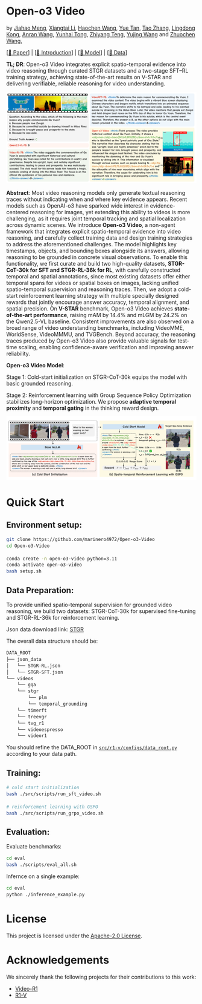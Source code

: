 # Open-o3 Video

by
[Jiahao Meng](https://marinero4972.github.io/),
[Xiangtai Li](https://lxtgh.github.io/),
[Haochen Wang](https://haochen-wang409.github.io), 
[Yue Tan](https://tangent0308.github.io/),
[Tao Zhang](https://zhang-tao-whu.github.io/),
[Lingdong Kong](https://scholar.google.com/citations?user=-j1j7TkAAAAJ&hl=zh-CN),
[Anran Wang](https://sites.google.com/view/anranwang/home),
[Yunhai Tong](https://scholar.google.com/citations?user=T4gqdPkAAAAJ),
[Zhiyang Teng](https://scholar.google.com/citations?user=9wOJrf8AAAAJ&hl=zh-CN),
[Yujing Wang](https://scholar.google.com/citations?user=YgL4rywAAAAJ&hl=zh-CN&oi=ao)
and
[Zhuochen Wang](https://scholar.google.com/citations?hl=en&user=RDvwXDsAAAAJ),


[[📖 Paper](https://arxiv.org/abs/2510.XXXXX)] | [[🎥 Introduction](https://youtu.be/gymaTVRy0JY)] | [[🤗 Model](https://huggingface.co/marinero4972/Open-o3-Video/tree/main)] | [[🤗 Data](https://huggingface.co/datasets/marinero4972/Open-o3-Video/tree/main)]


**TL; DR**: Open-o3 Video integrates explicit spatio-temporal evidence into video reasoning through curated STGR datasets and a two-stage SFT–RL training strategy, achieving state-of-the-art results on V-STAR and delivering verifiable, reliable reasoning for video understanding.

![](./assets/teaser.png)

**Abstract**: Most video reasoning models only generate textual reasoning traces without indicating when and where key evidence appears. Recent models such as OpenAI-o3 have sparked wide interest in evidence-centered reasoning for images, yet extending this ability to videos is more challenging, as it requires joint temporal tracking and spatial localization across dynamic scenes. We introduce **Open-o3 Video**, a non-agent framework that integrates explicit spatio-temporal evidence into video reasoning, and carefully collect training data and design training strategies to address the aforementioned challenges. The model highlights key timestamps, objects, and bounding boxes alongside its answers, allowing reasoning to be grounded in concrete visual observations. To enable this functionality, we first curate and build two high-quality datasets, **STGR-CoT-30k for SFT and STGR-RL-36k for RL**, with carefully constructed temporal and spatial annotations, since most existing datasets offer either temporal spans for videos or spatial boxes on images, lacking unified spatio-temporal supervision and reasoning traces. Then, we adopt a cold-start reinforcement learning strategy with multiple specially designed rewards that jointly encourage answer accuracy, temporal alignment, and spatial precision. On **V-STAR** benchmark, Open-o3 Video achieves **state-of-the-art performance**, raising mAM by 14.4% and mLGM by 24.2% on the Qwen2.5-VL baseline. Consistent improvements are also observed on a broad range of video understanding benchmarks, including VideoMME, WorldSense, VideoMMMU, and TVGBench. Beyond accuracy, the reasoning traces produced by Open-o3 Video also provide valuable signals for test-time scaling, enabling confidence-aware verification and improving answer reliability.

**Open-o3 Video Model**:

Stage 1: Cold-start initialization on STGR-CoT-30k equips the model with basic grounded reasoning. 

Stage 2: Reinforcement learning with Group Sequence Policy Optimization stabilizes long-horizon optimization. We propose **adaptive temporal proximity** and **temporal gating** in the thinking reward design.

![](./assets/model.png)

# Quick Start

## Environment setup:

```bash
git clone https://github.com/marinero4972/Open-o3-Video 
cd Open-o3-Video 

conda create -n open-o3-video python=3.11
conda activate open-o3-video
bash setup.sh
```

## Data Preparation:

To provide unified spatio-temporal supervision for grounded video reasoning, we build two datasets: STGR-CoT-30k for supervised fine-tuning and STGR-RL-36k for reinforcement learning. 

Json data download link: [STGR](https://huggingface.co/datasets/marinero4972/Open-o3-Video/tree/main)

The overall data structure should be:
```sh
DATA_ROOT
├── json_data
│   └── STGR-RL.json
│   └── STGR-SFT.json
└── videos
    └── gqa
    └── stgr
        └── plm
        └── temporal_grounding
    └── timerft
    └── treevgr
    └── tvg_r1
    └── videoespresso
    └── videor1
```

You should refine the DATA_ROOT in [`src/r1-v/configs/data_root.py`](src/r1-v/configs/data_root.py) according to your data path.

## Training:

```bash
# cold start initialization
bash ./src/scripts/run_sft_video.sh

# reinforcement learning with GSPO
bash ./src/scripts/run_grpo_video.sh
```

## Evaluation:

Evaluate benchmarks:

```bash
cd eval
bash ./scripts/eval_all.sh
```

Infernce on a single example:

```bash
cd eval
python ./inference_example.py
```


# License

This project is licensed under the [Apache-2.0 License](LICENSE).


# Acknowledgements

We sincerely thank the following projects for their contributions to this work:

- [Video-R1](https://github.com/tulerfeng/Video-R1)
- [R1-V](https://github.com/Deep-Agent/R1-V) 